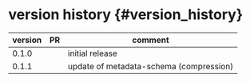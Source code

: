 version history                 {#version_history}
============

 version        |  PR                                                  | comment
 -------------- | ---------------------------------------------------- | ---------------------------------------------------
 0.1.0          |                                                      | initial release
 0.1.1          |                                                      | update of metadata-schema (compression)